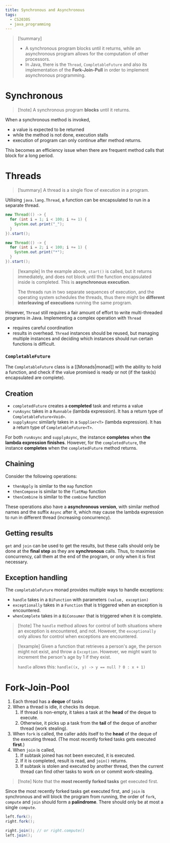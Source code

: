 ```yaml
---
title: Synchronous and Asynchronous
tags:
  - CS2030S
  - java_programming
---
```

>[!summary]
> - A synchronous program blocks until it returns, while an asynchronous program allows for the computation of other processors.
> - In Java, there is the `Thread`, `CompletableFuture` and also its implementation of the **Fork-Join-Pull** in order to implement asynchronous programming.

# Synchronous

> [!note] A synchronous program **blocks** until it returns.

When a synchronous method is invoked,
- a value is expected to be returned
- while the method is not done, execution stalls
- execution of program can only continue after method returns.

This becomes an efficiency issue when there are frequent method calls that block for a long period.

# Threads

> [!summary] A thread is a single flow of execution in a program.

Utilising `java.lang.Thread`, a function can be encapsulated to run in a separate thread.

```Java
new Thread(() -> {
  for (int i = 1; i < 100; i += 1) {
    System.out.print("_");
  }
}).start();

new Thread(() -> {
  for (int i = 2; i < 100; i += 1) {
    System.out.print("*");
  }
}).start();
```
> [!example]
> In the example above, `start()` is called, but it returns immediately, and does not block until the function encapsulated inside is completed. This is **asynchronous execution**.
> 
> The threads run in two separate sequences of execution, and the operating system schedules the threads, thus there might be **different interleaving of executions** running the same program.

However, `Thread` still requires a fair amount of effort to write multi-threaded programs in Java. Implementing a complex operation with `Thread` 
- requires careful coordination
- results in overhead. `Thread` instances should be reused, but managing multiple instances and deciding which instances should run certain functions is difficult.

### `CompletableFuture`

The `CompletableFuture` class is a [[Monads|monad]] with the ability to hold a function, and check if the value promised is ready or not (if the task(s) encapsulated are complete).

## Creation

- `completedFuture` creates a **completed** task and returns a value
- `runAsync` takes in a `Runnable` (lambda expression). It has a return type of `CompletableFuture<Void>`. 
- `supplyAsync` similarly takes in a `Supplier<T>` (lambda expression). It has a return type of `CompletableFuture<T>`.

For both `runAsync` and `supplyAsync`, the instance **completes** when **the lambda expression finishes**. However, for the `completedFuture`, the instance **completes** when the `completedFuture` method returns.

## Chaining

Consider the following operations:
- `thenApply` is similar to the `map` function
- `thenCompose` is similar to the `flatMap` function
- `thenCombine` is similar to the `combine` function

These operations also have a **asynchronous version**, with similar method names and the suffix `Async` after it, which may cause the lambda expression to run in different thread (increasing concurrency).

## Getting results

`get` and `join` can be used to get the results, but these calls should only be done at the **final step** as they are **synchronous** calls. Thus, to maximise concurrency, call them at the end of the program, or only when it is first necessary.

## Exception handling

The `completableFuture` monad provides multiple ways to handle exceptions:
- `handle` takes in a `BiFunction` with parameters `(value, exception)`
- `exceptionally` takes in a `Function` that is triggered when an exception is encountered.
- `whenComplete` takes in a `BiConsumer` that is triggered when it is complete.

> [!note] The `handle` method allows for control of both situations where an exception is encountered, and not. However, the `exceptionally` only allows for control when exceptions are encountered.

> [!example] 
> Given a function that retrieves a person's age, the person might not exist, and throw a `Exception`. However, we might want to increment the person's age by 1 if they exist. 
> 
> `handle` allows this: `handle((x, y) -> y == null ? 0 : x + 1)`

# Fork-Join-Pool

1. Each thread has a **deque** of tasks
2. When a thread is idle, it checks its deque.
	1. If thread is non-empty, it takes a task at the **head** of the deque to execute.
	2. Otherwise, it picks up a task from the **tail** of the deque of another thread (work stealing).
3. When `fork` is called, the caller adds itself to the **head** of the deque of the executing thread. (The most recently forked tasks gets executed **first**.)
4. When `join` is called,
	1. If subtask joined has not been executed, it is executed.
	2. If it is completed, result is read, and `join()` returns.
	3. If subtask is stolen and executed by another thread, then the current thread can find other tasks to work on or commit work-stealing.

> [!note] Note that the **most recently forked tasks** get executed first.

Since the most recently forked tasks get executed first, and `join` is synchronous and will block the program from running, the order of `fork`, `compute` and `join` should form a **palindrome**. There should only be at most a single `compute`.

```Java
left.fork();
right.fork();

right.join(); // or right.compute()
left.join();
```
